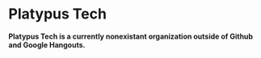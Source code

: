 # Platypus Tech
**Platypus Tech is a currently nonexistant organization outside of Github and Google Hangouts.**
